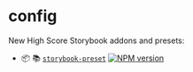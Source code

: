 # config

New High Score Storybook addons and presets:

- :package: :books: [`storybook-preset`](packages/storybook-preset) [![NPM version](https://img.shields.io/npm/v/@newhighsco/storybook-preset.svg)](https://www.npmjs.com/package/@newhighsco/storybook-preset)
